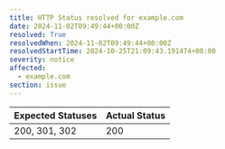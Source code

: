```yaml
---
title: HTTP Status resolved for example.com
date: 2024-11-02T09:49:44+00:00Z
resolved: True
resolvedWhen: 2024-11-02T09:49:44+00:00Z
resolvedStartTime: 2024-10-25T21:09:43.191474+00:00
severity: notice
affected:
  - example.com
section: issue
---
```


| Expected Statuses | Actual Status  |
|-------------------|----------------|
| 200, 301, 302 | 200 |
